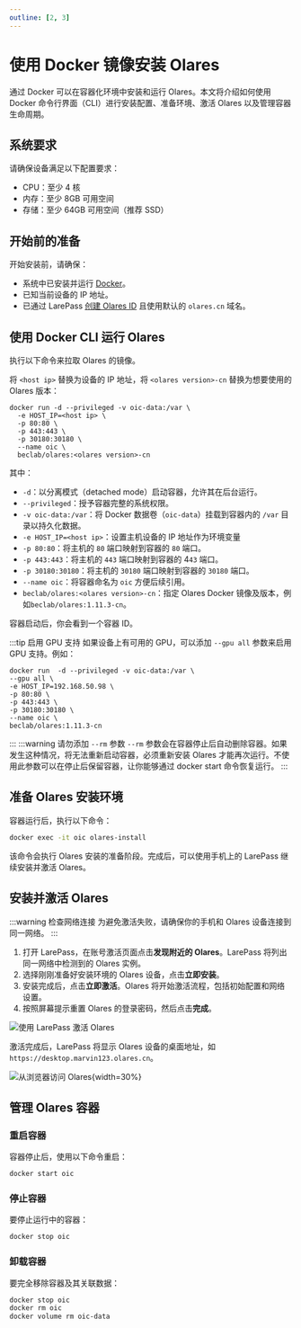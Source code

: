 ```yaml
---
outline: [2, 3]
---
```

# 使用 Docker 镜像安装 Olares

通过 Docker 可以在容器化环境中安装和运行 Olares。本文将介绍如何使用 Docker 命令行界面（CLI）进行安装配置、准备环境、激活 Olares 以及管理容器生命周期。

## 系统要求
请确保设备满足以下配置要求：

- CPU：至少 4 核
- 内存：至少 8GB 可用空间
- 存储：至少 64GB 可用空间（推荐 SSD）

## 开始前的准备
开始安装前，请确保：

- 系统中已安装并运行 [Docker](https://www.docker.com/)。
- 已知当前设备的 IP 地址。
- 已通过 LarePass [创建 Olares ID](create-olares-id.md) 且使用默认的 `olares.cn` 域名。

## 使用 Docker CLI 运行 Olares

执行以下命令来拉取 Olares 的镜像。

将 `<host ip>` 替换为设备的 IP 地址，将 `<olares version>-cn` 替换为想要使用的 Olares 版本：
```bash{2,7}
docker run -d --privileged -v oic-data:/var \
  -e HOST_IP=<host ip> \
  -p 80:80 \
  -p 443:443 \
  -p 30180:30180 \
  --name oic \
  beclab/olares:<olares version>-cn
```
其中：
- `-d`：以分离模式（detached mode）启动容器，允许其在后台运行。
- `--privileged`：授予容器完整的系统权限。
- `-v oic-data:/var`：将 Docker 数据卷（`oic-data`）挂载到容器内的 `/var` 目录以持久化数据。
- `-e HOST_IP=<host ip>`：设置主机设备的 IP 地址作为环境变量
- `-p 80:80`：将主机的 `80` 端口映射到容器的 `80` 端口。
- `-p 443:443`：将主机的 `443` 端口映射到容器的 4`43` 端口。
- `-p 30180:30180`：将主机的 `30180` 端口映射到容器的 `30180` 端口。
- `--name oic`：将容器命名为 `oic` 方便后续引用。
- `beclab/olares:<olares version>-cn`：指定 Olares Docker 镜像及版本，例如`beclab/olares:1.11.3-cn`。

容器启动后，你会看到一个容器 ID。

:::tip 启用 GPU 支持
如果设备上有可用的 GPU，可以添加 `--gpu all` 参数来启用 GPU 支持。例如：
```bash{2,3,8}
docker run  -d --privileged -v oic-data:/var \
--gpu all \
-e HOST_IP=192.168.50.98 \
-p 80:80 \
-p 443:443 \
-p 30180:30180 \
--name oic \
beclab/olares:1.11.3-cn  
```
:::
:::warning 请勿添加 `--rm` 参数
`--rm` 参数会在容器停止后自动删除容器。如果发生这种情况，将无法重新启动容器，必须重新安装 Olares 才能再次运行。不使用此参数可以在停止后保留容器，让你能够通过 docker start 命令恢复运行。
:::

## 准备 Olares 安装环境
容器运行后，执行以下命令：
```bash
docker exec -it oic olares-install
```
该命令会执行 Olares 安装的准备阶段。完成后，可以使用手机上的 LarePass 继续安装并激活 Olares。
## 安装并激活 Olares

:::warning 检查网络连接
为避免激活失败，请确保你的手机和 Olares 设备连接到同一网络。
:::

1. 打开 LarePass，在账号激活页面点击**发现附近的 Olares**。LarePass 将列出同一网络中检测到的 Olares 实例。
2. 选择刚刚准备好安装环境的 Olares 设备，点击**立即安装**。
3. 安装完成后，点击**立即激活**。Olares 将开始激活流程，包括初始配置和网络设置。
4. 按照屏幕提示重置 Olares 的登录密码，然后点击**完成**。

![使用 LarePass 激活 Olares](/images/zh/manual/get-started/activate-olares-mdns.png#bordered)

激活完成后，LarePass 将显示 Olares 设备的桌面地址，如 `https://desktop.marvin123.olares.cn`。

![从浏览器访问 Olares](/images/zh/manual/get-started/access-olares-via-browser.png#bordered){width=30%}

<!--@include: ./log-in-to-olares.md-->

## 管理 Olares 容器
### 重启容器
容器停止后，使用以下命令重启：
```bash
docker start oic
```

### 停止容器
要停止运行中的容器：
```bash
docker stop oic
```

### 卸载容器
要完全移除容器及其关联数据：
```bash
docker stop oic
docker rm oic
docker volume rm oic-data
```

<!--@include: ./reusables.md{30,34}-->
